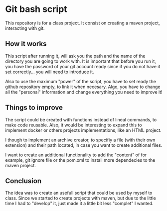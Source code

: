 # Git bash script

This repository is for a class project. It consist on creating a maven project, interacting with git.

## How it works

This script after running it, will ask you the path and the name of the directory you are going to work with. It is important that before you run it, you have the password of your git account ready since if you do not have it set correctly... you will need to introduce it.

Also to use the maximum "power" of the script, you have to set ready the github repository empty, to link it when necesary. Algo, you have to change all the "personal" information and change everything you need to improve it!

## Things to improve

The script could be created with functions instead of lineal commands, to make code reusable. Also, it would be interesting to expand this to implement docker or others projects implementations, like an HTML project.

I though to implement an archive creator, to specifiy a file (with their own extension) and their path located, in case you want to create additional files.

I want to create an additional functionality to add the "content" of for example, git ignore file or the pom.xml to install more dependecies to the maven project.

## Conclusion

The idea was to create an usefull script that could be used by myself to class. Since we started to create projects with maven, but due to the little time I had to "develop" it, just made it a little bit less "complet" I wanted.
